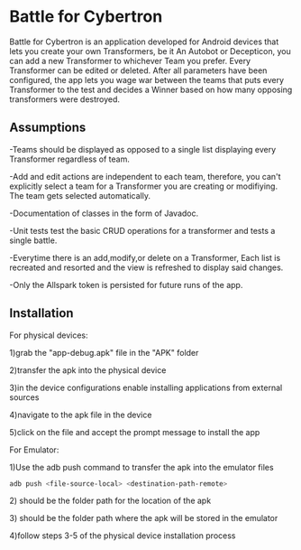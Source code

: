 # Battle for Cybertron

Battle for Cybertron is an application developed for Android devices that lets you create your own Transformers, be it An Autobot or Decepticon, you can add a new Transformer to whichever Team you prefer.
Every Transformer can be edited or deleted. After all parameters have been configured, the app lets you wage war between the teams that puts every Transformer to the test and decides a Winner based on how many opposing transformers were destroyed.

## Assumptions

-Teams should be displayed as opposed to a single list displaying every Transformer regardless of team.

-Add and edit actions are independent to each team, therefore, you can't explicitly select a team for a Transformer you are creating or modifiying. The team gets selected automatically.

-Documentation of classes in the form of Javadoc.

-Unit tests test the basic CRUD operations for a transformer and tests a single battle.

-Everytime there is an add,modify,or delete on a Transformer, Each list is recreated and resorted and the view is refreshed to display said changes.

-Only the Allspark token is persisted for future runs of the app.

## Installation

For physical devices:

1)grab the "app-debug.apk" file in the "APK" folder

2)transfer the apk into the physical device

3)in the device configurations enable installing applications from external sources

4)navigate to the apk file in the device

5)click on the file and accept the prompt message to install the app

For Emulator:

1)Use the adb push command to transfer the apk into the emulator files 

```bash
adb push <file-source-local> <destination-path-remote>
```

2)<file-source-local> should be the folder path for the location of the apk

3)<destination-path-remote> should be the folder path where the apk will be stored in the emulator

4)follow steps 3-5 of the physical device installation process